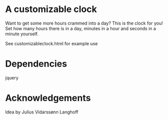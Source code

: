 A customizable clock
=================

Want to get some more hours crammed into a day? This is the clock for you! 
Set how many hours there is in a day, minutes in a hour and seconds in a minute yourself.

See customizableclock.html for example use


Dependencies
=================
jquery


Acknowledgements
=================
Idea by Julius Vidarssønn Langhoff
